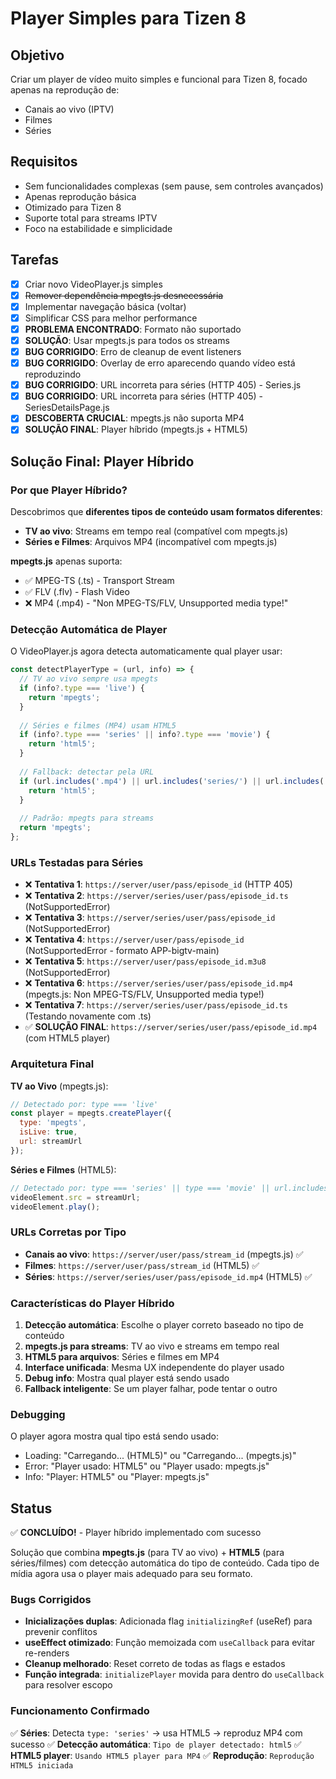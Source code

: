 # Player Simples para Tizen 8

## Objetivo
Criar um player de vídeo muito simples e funcional para Tizen 8, focado apenas na reprodução de:
- Canais ao vivo (IPTV)
- Filmes 
- Séries

## Requisitos
- Sem funcionalidades complexas (sem pause, sem controles avançados)
- Apenas reprodução básica
- Otimizado para Tizen 8
- Suporte total para streams IPTV
- Foco na estabilidade e simplicidade

## Tarefas
- [x] Criar novo VideoPlayer.js simples
- [x] ~~Remover dependência mpegts.js desnecessária~~
- [x] Implementar navegação básica (voltar)
- [x] Simplificar CSS para melhor performance
- [x] **PROBLEMA ENCONTRADO**: Formato não suportado
- [x] **SOLUÇÃO**: Usar mpegts.js para todos os streams
- [x] **BUG CORRIGIDO**: Erro de cleanup de event listeners
- [x] **BUG CORRIGIDO**: Overlay de erro aparecendo quando vídeo está reproduzindo
- [x] **BUG CORRIGIDO**: URL incorreta para séries (HTTP 405) - Series.js
- [x] **BUG CORRIGIDO**: URL incorreta para séries (HTTP 405) - SeriesDetailsPage.js
- [x] **DESCOBERTA CRUCIAL**: mpegts.js não suporta MP4
- [x] **SOLUÇÃO FINAL**: Player híbrido (mpegts.js + HTML5)

## Solução Final: Player Híbrido

### Por que Player Híbrido?
Descobrimos que **diferentes tipos de conteúdo usam formatos diferentes**:
- **TV ao vivo**: Streams em tempo real (compatível com mpegts.js)
- **Séries e Filmes**: Arquivos MP4 (incompatível com mpegts.js)

**mpegts.js** apenas suporta:
- ✅ MPEG-TS (.ts) - Transport Stream  
- ✅ FLV (.flv) - Flash Video
- ❌ MP4 (.mp4) - "Non MPEG-TS/FLV, Unsupported media type!"

### Detecção Automática de Player
O VideoPlayer.js agora detecta automaticamente qual player usar:

```javascript
const detectPlayerType = (url, info) => {
  // TV ao vivo sempre usa mpegts
  if (info?.type === 'live') {
    return 'mpegts';
  }
  
  // Séries e filmes (MP4) usam HTML5
  if (info?.type === 'series' || info?.type === 'movie') {
    return 'html5';
  }
  
  // Fallback: detectar pela URL
  if (url.includes('.mp4') || url.includes('series/') || url.includes('movie/')) {
    return 'html5';
  }
  
  // Padrão: mpegts para streams
  return 'mpegts';
};
```

### URLs Testadas para Séries
- ❌ **Tentativa 1**: `https://server/user/pass/episode_id` (HTTP 405)
- ❌ **Tentativa 2**: `https://server/series/user/pass/episode_id.ts` (NotSupportedError)
- ❌ **Tentativa 3**: `https://server/series/user/pass/episode_id` (NotSupportedError)
- ❌ **Tentativa 4**: `https://server/user/pass/episode_id` (NotSupportedError - formato APP-bigtv-main)
- ❌ **Tentativa 5**: `https://server/user/pass/episode_id.m3u8` (NotSupportedError)
- ❌ **Tentativa 6**: `https://server/series/user/pass/episode_id.mp4` (mpegts.js: Non MPEG-TS/FLV, Unsupported media type!)
- ❌ **Tentativa 7**: `https://server/series/user/pass/episode_id.ts` (Testando novamente com .ts)
- ✅ **SOLUÇÃO FINAL**: `https://server/series/user/pass/episode_id.mp4` (com HTML5 player)

### Arquitetura Final

**TV ao Vivo** (mpegts.js):
```javascript
// Detectado por: type === 'live'
const player = mpegts.createPlayer({
  type: 'mpegts',
  isLive: true,
  url: streamUrl
});
```

**Séries e Filmes** (HTML5):
```javascript
// Detectado por: type === 'series' || type === 'movie' || url.includes('.mp4')
videoElement.src = streamUrl;
videoElement.play();
```

### URLs Corretas por Tipo
- **Canais ao vivo**: `https://server/user/pass/stream_id` (mpegts.js) ✅
- **Filmes**: `https://server/user/pass/stream_id` (HTML5) ✅  
- **Séries**: `https://server/series/user/pass/episode_id.mp4` (HTML5) ✅

### Características do Player Híbrido
1. **Detecção automática**: Escolhe o player correto baseado no tipo de conteúdo
2. **mpegts.js para streams**: TV ao vivo e streams em tempo real
3. **HTML5 para arquivos**: Séries e filmes em MP4
4. **Interface unificada**: Mesma UX independente do player usado
5. **Debug info**: Mostra qual player está sendo usado
6. **Fallback inteligente**: Se um player falhar, pode tentar o outro

### Debugging
O player agora mostra qual tipo está sendo usado:
- Loading: "Carregando... (HTML5)" ou "Carregando... (mpegts.js)"
- Error: "Player usado: HTML5" ou "Player usado: mpegts.js"
- Info: "Player: HTML5" ou "Player: mpegts.js"

## Status
✅ **CONCLUÍDO!** - Player híbrido implementado com sucesso

Solução que combina **mpegts.js** (para TV ao vivo) + **HTML5** (para séries/filmes) com detecção automática do tipo de conteúdo. Cada tipo de mídia agora usa o player mais adequado para seu formato.

### Bugs Corrigidos
- **Inicializações duplas**: Adicionada flag `initializingRef` (useRef) para prevenir conflitos
- **useEffect otimizado**: Função memoizada com `useCallback` para evitar re-renders
- **Cleanup melhorado**: Reset correto de todas as flags e estados
- **Função integrada**: `initializePlayer` movida para dentro do `useCallback` para resolver escopo

### Funcionamento Confirmado
✅ **Séries**: Detecta `type: 'series'` → usa HTML5 → reproduz MP4 com sucesso
✅ **Detecção automática**: `Tipo de player detectado: html5`
✅ **HTML5 player**: `Usando HTML5 player para MP4`
✅ **Reprodução**: `Reprodução HTML5 iniciada` 